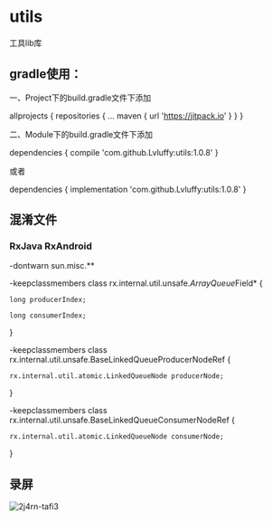 # utils
工具lib库

## gradle使用：

一、Project下的build.gradle文件下添加

allprojects {
		repositories {
			...
			maven { url 'https://jitpack.io' }
		}
}

二、Module下的build.gradle文件下添加

dependencies {
	        compile 'com.github.Lvluffy:utils:1.0.8'
}

或者

dependencies {
	        implementation 'com.github.Lvluffy:utils:1.0.8'
}

## 混淆文件

### RxJava RxAndroid

-dontwarn sun.misc.**

-keepclassmembers class rx.internal.util.unsafe.*ArrayQueue*Field* {

    long producerIndex;
    
    long consumerIndex;
    
}

-keepclassmembers class rx.internal.util.unsafe.BaseLinkedQueueProducerNodeRef {

    rx.internal.util.atomic.LinkedQueueNode producerNode;
    
}

-keepclassmembers class rx.internal.util.unsafe.BaseLinkedQueueConsumerNodeRef {

    rx.internal.util.atomic.LinkedQueueNode consumerNode;
    
}

## 录屏
![2j4rn-tafi3](https://user-images.githubusercontent.com/34730376/56351016-b2bf9c00-61fe-11e9-85f6-93875c364620.gif)

